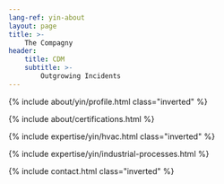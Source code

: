 ```yaml
---
lang-ref: yin-about
layout: page
title: >-
    The Compagny
header:
    title: CDM
    subtitle: >-
        Outgrowing Incidents
---
```


{% include about/yin/profile.html class="inverted" %}

{% include about/certifications.html %}

{% include expertise/yin/hvac.html class="inverted" %}

{% include expertise/yin/industrial-processes.html %}

{% include contact.html class="inverted" %}
